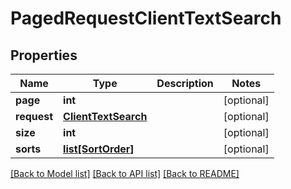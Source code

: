# PagedRequestClientTextSearch

## Properties
Name | Type | Description | Notes
------------ | ------------- | ------------- | -------------
**page** | **int** |  | [optional] 
**request** | [**ClientTextSearch**](ClientTextSearch.md) |  | [optional] 
**size** | **int** |  | [optional] 
**sorts** | [**list[SortOrder]**](SortOrder.md) |  | [optional] 

[[Back to Model list]](../README.md#documentation-for-models) [[Back to API list]](../README.md#documentation-for-api-endpoints) [[Back to README]](../README.md)

